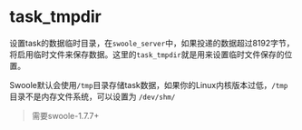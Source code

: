 # task_tmpdir

设置task的数据临时目录，在`swoole_server`中，如果投递的数据超过8192字节，将启用临时文件来保存数据。这里的`task_tmpdir`就是用来设置临时文件保存的位置。

Swoole默认会使用`/tmp`目录存储task数据，如果你的Linux内核版本过低，`/tmp`目录不是内存文件系统，可以设置为 `/dev/shm/`

> 需要swoole-1.7.7+